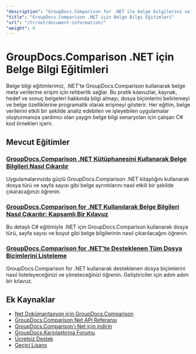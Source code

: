 ```yaml
---
"description": "GroupDocs.Comparison for .NET ile belge bilgilerini ve desteklenen formatları almaya yönelik kapsamlı eğitimler."
"title": "GroupDocs.Comparison .NET için Belge Bilgi Eğitimleri"
"url": "/tr/net/document-information/"
"weight": 6
---
```


# GroupDocs.Comparison .NET için Belge Bilgi Eğitimleri

Belge bilgi eğitimlerimiz, .NET'te GroupDocs.Comparison kullanarak belge meta verilerine erişim için rehberlik sağlar. Bu pratik kılavuzlar, kaynak, hedef ve sonuç belgeleri hakkında bilgi almayı, dosya biçimlerini belirlemeyi ve belge özelliklerine programatik olarak erişmeyi gösterir. Her eğitim, belge verilerini etkili bir şekilde analiz edebilen ve işleyebilen uygulamalar oluşturmanıza yardımcı olan yaygın belge bilgi senaryoları için çalışan C# kod örnekleri içerir.

## Mevcut Eğitimler

### [GroupDocs.Comparison .NET Kütüphanesini Kullanarak Belge Bilgileri Nasıl Çıkarılır](./extract-info-groupdocs-comparison-dotnet/)
Uygulamalarınızda güçlü GroupDocs.Comparison .NET kitaplığını kullanarak dosya türü ve sayfa sayısı gibi belge ayrıntılarını nasıl etkili bir şekilde çıkaracağınızı öğrenin.

### [GroupDocs.Comparison for .NET Kullanılarak Belge Bilgileri Nasıl Çıkarılır: Kapsamlı Bir Kılavuz](./extract-document-info-groupdocs-comparison-net/)
Bu detaylı C# eğitimiyle .NET için GroupDocs.Comparison kullanarak dosya türü, sayfa sayısı ve boyut gibi belge bilgilerinin nasıl çıkarılacağını öğrenin.

### [GroupDocs.Comparison for .NET'te Desteklenen Tüm Dosya Biçimlerini Listeleme](./mastering-groupdocs-comparison-list-supported-formats/)
GroupDocs.Comparison for .NET kullanarak desteklenen dosya biçimlerini nasıl listeleyeceğinizi ve yöneteceğinizi öğrenin. Geliştiriciler için adım adım bir kılavuz.

## Ek Kaynaklar

- [Net Dokümantasyon için GroupDocs.Comparison](https://docs.groupdocs.com/comparison/net/)
- [GroupDocs.Comparison Net API Referansı](https://reference.groupdocs.com/comparison/net/)
- [GroupDocs.Comparison'ı Net için indirin](https://releases.groupdocs.com/comparison/net/)
- [GroupDocs.Karşılaştırma Forumu](https://forum.groupdocs.com/c/comparison)
- [Ücretsiz Destek](https://forum.groupdocs.com/)
- [Geçici Lisans](https://purchase.groupdocs.com/temporary-license/)